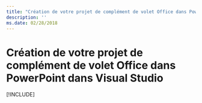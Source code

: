 ```yaml
---
title: "Création de votre projet de complément de volet Office dans PowerPoint dans Visual\_Studio"
description: ''
ms.date: 02/28/2018
---
```


# <a name="create-your-powerpoint-task-pane-add-in-project-in-visual-studio"></a>Création de votre projet de complément de volet Office dans PowerPoint dans Visual Studio

[!INCLUDE[](../includes/powerpoint-tutorial-setup.md)]